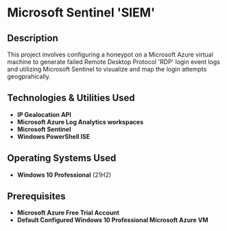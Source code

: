 <h1>Microsoft Sentinel 'SIEM'</h1>

<h2>Description</h2>
This project involves configuring a honeypot on a Microsoft Azure virtual machine to generate failed Remote Desktop Protocol 'RDP' login event logs and utilizing Microsoft Sentinel to visualize and map the login attempts geogprahically. 
<br />

<h2>Technologies & Utilities Used</h2>

- <b>IP Gealocation API</b>
- <b>Microsoft Azure Log Analytics workspaces</b>
- <b>Microsoft Sentinel</b>
- <b>Windows PowerShell ISE</b>

<h2>Operating Systems Used</h2>

- <b>Windows 10 Professional</b> (21H2)

<h2>Prerequisites</h2>

- <b>Microsoft Azure Free Trial Account</b>
- <b>Default Configured Windows 10 Professional Microsoft Azure VM</b>

